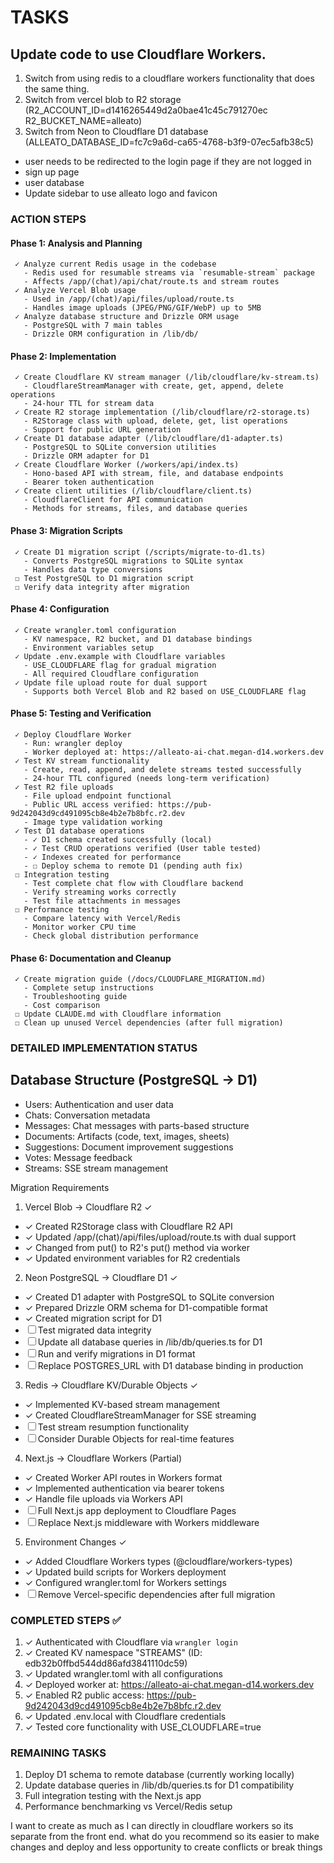 # TASKS

## Update code to use Cloudflare Workers.
1.  Switch from using redis to a cloudflare workers functionality that does the same thing.
2. Switch from vercel blob to R2 storage (R2_ACCOUNT_ID=d1416265449d2a0bae41c45c791270ec R2_BUCKET_NAME=alleato)
3. Switch from Neon to Cloudflare D1 database (ALLEATO_DATABASE_ID=fc7c9a6d-ca65-4768-b3f9-07ec5afb38c5)

 - user needs to be redirected to the login page if they are not logged in
 - sign up page
 - user database
 - Update sidebar to use alleato logo and favicon

### ACTION STEPS

#### Phase 1: Analysis and Planning
     ✓ Analyze current Redis usage in the codebase
       - Redis used for resumable streams via `resumable-stream` package
       - Affects /app/(chat)/api/chat/route.ts and stream routes
     ✓ Analyze Vercel Blob usage
       - Used in /app/(chat)/api/files/upload/route.ts
       - Handles image uploads (JPEG/PNG/GIF/WebP) up to 5MB
     ✓ Analyze database structure and Drizzle ORM usage
       - PostgreSQL with 7 main tables
       - Drizzle ORM configuration in /lib/db/

#### Phase 2: Implementation
     ✓ Create Cloudflare KV stream manager (/lib/cloudflare/kv-stream.ts)
       - CloudflareStreamManager with create, get, append, delete operations
       - 24-hour TTL for stream data
     ✓ Create R2 storage implementation (/lib/cloudflare/r2-storage.ts)
       - R2Storage class with upload, delete, get, list operations
       - Support for public URL generation
     ✓ Create D1 database adapter (/lib/cloudflare/d1-adapter.ts)
       - PostgreSQL to SQLite conversion utilities
       - Drizzle ORM adapter for D1
     ✓ Create Cloudflare Worker (/workers/api/index.ts)
       - Hono-based API with stream, file, and database endpoints
       - Bearer token authentication
     ✓ Create client utilities (/lib/cloudflare/client.ts)
       - CloudflareClient for API communication
       - Methods for streams, files, and database queries

#### Phase 3: Migration Scripts
     ✓ Create D1 migration script (/scripts/migrate-to-d1.ts)
       - Converts PostgreSQL migrations to SQLite syntax
       - Handles data type conversions
     ☐ Test PostgreSQL to D1 migration script
     ☐ Verify data integrity after migration

#### Phase 4: Configuration
     ✓ Create wrangler.toml configuration
       - KV namespace, R2 bucket, and D1 database bindings
       - Environment variables setup
     ✓ Update .env.example with Cloudflare variables
       - USE_CLOUDFLARE flag for gradual migration
       - All required Cloudflare configuration
     ✓ Update file upload route for dual support
       - Supports both Vercel Blob and R2 based on USE_CLOUDFLARE flag

#### Phase 5: Testing and Verification
     ✓ Deploy Cloudflare Worker
       - Run: wrangler deploy
       - Worker deployed at: https://alleato-ai-chat.megan-d14.workers.dev
     ✓ Test KV stream functionality
       - Create, read, append, and delete streams tested successfully
       - 24-hour TTL configured (needs long-term verification)
     ✓ Test R2 file uploads
       - File upload endpoint functional
       - Public URL access verified: https://pub-9d242043d9cd491095cb8e4b2e7b8bfc.r2.dev
       - Image type validation working
     ✓ Test D1 database operations
       - ✓ D1 schema created successfully (local)
       - ✓ Test CRUD operations verified (User table tested)
       - ✓ Indexes created for performance
       - ☐ Deploy schema to remote D1 (pending auth fix)
     ☐ Integration testing
       - Test complete chat flow with Cloudflare backend
       - Verify streaming works correctly
       - Test file attachments in messages
     ☐ Performance testing
       - Compare latency with Vercel/Redis
       - Monitor worker CPU time
       - Check global distribution performance

#### Phase 6: Documentation and Cleanup
     ✓ Create migration guide (/docs/CLOUDFLARE_MIGRATION.md)
       - Complete setup instructions
       - Troubleshooting guide
       - Cost comparison
     ☐ Update CLAUDE.md with Cloudflare information
     ☐ Clean up unused Vercel dependencies (after full migration)

### DETAILED IMPLEMENTATION STATUS

## Database Structure (PostgreSQL → D1)

  - Users: Authentication and user data
  - Chats: Conversation metadata
  - Messages: Chat messages with parts-based structure
  - Documents: Artifacts (code, text, images, sheets)
  - Suggestions: Document improvement suggestions
  - Votes: Message feedback
  - Streams: SSE stream management

  Migration Requirements

  1. Vercel Blob → Cloudflare R2 ✓
  - ✓ Created R2Storage class with Cloudflare R2 API
  - ✓ Updated /app/(chat)/api/files/upload/route.ts with dual support
  - ✓ Changed from put() to R2's put() method via worker
  - ✓ Updated environment variables for R2 credentials

  2. Neon PostgreSQL → Cloudflare D1 ✓
  - ✓ Created D1 adapter with PostgreSQL to SQLite conversion
  - ✓ Prepared Drizzle ORM schema for D1-compatible format
  - ✓ Created migration script for D1
  - ☐ Test migrated data integrity
  - ☐ Update all database queries in /lib/db/queries.ts for D1
  - ☐ Run and verify migrations in D1 format
  - ☐ Replace POSTGRES_URL with D1 database binding in production

  3. Redis → Cloudflare KV/Durable Objects ✓
  - ✓ Implemented KV-based stream management
  - ✓ Created CloudflareStreamManager for SSE streaming
  - ☐ Test stream resumption functionality
  - ☐ Consider Durable Objects for real-time features

  4. Next.js → Cloudflare Workers (Partial)
  - ✓ Created Worker API routes in Workers format
  - ✓ Implemented authentication via bearer tokens
  - ✓ Handle file uploads via Workers API
  - ☐ Full Next.js app deployment to Cloudflare Pages
  - ☐ Replace Next.js middleware with Workers middleware

  5. Environment Changes ✓
  - ✓ Added Cloudflare Workers types (@cloudflare/workers-types)
  - ✓ Updated build scripts for Workers deployment
  - ✓ Configured wrangler.toml for Workers settings
  - ☐ Remove Vercel-specific dependencies after full migration

### COMPLETED STEPS ✅

1. ✓ Authenticated with Cloudflare via `wrangler login`
2. ✓ Created KV namespace "STREAMS" (ID: edb32b0ffbd544dd86afd3841110dc59)
3. ✓ Updated wrangler.toml with all configurations
4. ✓ Deployed worker at: https://alleato-ai-chat.megan-d14.workers.dev
5. ✓ Enabled R2 public access: https://pub-9d242043d9cd491095cb8e4b2e7b8bfc.r2.dev
6. ✓ Updated .env.local with Cloudflare credentials
7. ✓ Tested core functionality with USE_CLOUDFLARE=true

### REMAINING TASKS

1. Deploy D1 schema to remote database (currently working locally)
2. Update database queries in /lib/db/queries.ts for D1 compatibility
3. Full integration testing with the Next.js app
4. Performance benchmarking vs Vercel/Redis setup


I want to create as much as I can directly in cloudflare 
  workers so its separate from the front end. what do you 
  recommend so its easier to make changes and deploy and less
   opportunity to create conflicts or break things